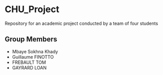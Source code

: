 # CHU_Project
Repository for an academic project conducted by a team of four students

## Group Members
- Mbaye Sokhna Khady
- Guillaume FINOTTO
- FREBAULT TOM
- GAYRARD LOAN
